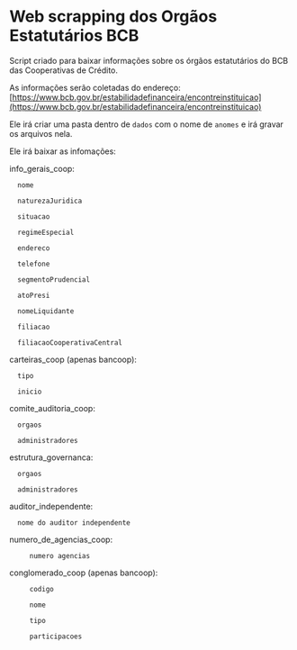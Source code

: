 # Web scrapping dos Orgãos Estatutários BCB

Script criado para baixar informações sobre os órgãos estatutários do BCB das Cooperativas de Crédito.

As informações serão coletadas do endereço: [https://www.bcb.gov.br/estabilidadefinanceira/encontreinstituicao](https://www.bcb.gov.br/estabilidadefinanceira/encontreinstituicao)

Ele irá criar uma pasta dentro de `dados` com o nome de `anomes` e irá gravar os arquivos nela.  

Ele irá baixar as infomações: 

   info_gerais_coop:
   
      nome
      
      naturezaJuridica
      
      situacao
      
      regimeEspecial
      
      endereco
      
      telefone
      
      segmentoPrudencial
      
      atoPresi
      
      nomeLiquidante
      
      filiacao
      
      filiacaoCooperativaCentral

   carteiras_coop (apenas bancoop): 
      
      tipo
      
      inicio
   
   comite_auditoria_coop:
   
      orgaos
      
      administradores
      
   estrutura_governanca:
   
      orgaos
      
      administradores
   
   auditor_independente:
   
      nome do auditor independente
      
   numero_de_agencias_coop:
   
         numero agencias
         
   conglomerado_coop (apenas bancoop): 
   
         codigo
         
         nome
         
         tipo
         
         participacoes
      

